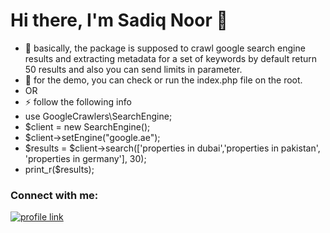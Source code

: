 # Hi there, I'm Sadiq Noor 👋 

- 🌱 basically, the package is supposed to crawl google search engine results and extracting metadata for a set of keywords by default return 50 results and also you can send limits in parameter.
- 🌱 for the demo, you can check or run the index.php file on the root.
- OR
- ⚡ follow the following info
- use GoogleCrawlers\SearchEngine;
- $client = new SearchEngine();
- $client->setEngine("google.ae");
- $results = $client->search(['properties in dubai','properties in pakistan', 'properties in germany'], 30);
- print_r($results);



### Connect with me:

[![profile link](https://upload.wikimedia.org/wikipedia/commons/f/f8/LinkedIn_icon_circle.svg)](https://www.linkedin.com/in/sadiq-noor-1b780578/)
&nbsp;&nbsp;

